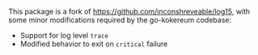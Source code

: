 This package is a fork of https://github.com/inconshreveable/log15, with some
minor modifications required by the go-kokereum codebase:

 * Support for log level `trace`
 * Modified behavior to exit on `critical` failure
